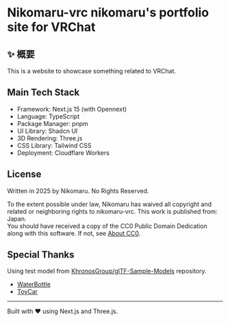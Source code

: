# Nikomaru-vrc nikomaru's portfolio site for VRChat

## ✨ 概要

This is a website to showcase something related to VRChat.

## Main Tech Stack
- Framework: Next.js 15 (with Opennext)
- Language: TypeScript
- Package Manager: pnpm
- UI Library: Shadcn UI
- 3D Rendering: Three.js
- CSS Library: Tailwind CSS
- Deployment: Cloudflare Workers


## License

Written in 2025 by Nikomaru. No Rights Reserved.

To the extent possible under law, Nikomaru has waived all copyright and related or neighboring rights to nikomaru-vrc. This work is published from: Japan.<br />
You should have received a copy of the CC0 Public Domain Dedication along with this software. If not, see [About CC0](http://creativecommons.org/publicdomain/zero/1.0/).

## Special Thanks
Using test model from [KhronosGroup/glTF-Sample-Models](https://github.com/KhronosGroup/glTF-Sample-Models) repository.
- [WaterBottle](https://github.com/KhronosGroup/glTF-Sample-Models/tree/main/2.0/WaterBottle)
- [ToyCar](https://github.com/KhronosGroup/glTF-Sample-Models/tree/main/2.0/ToyCar)

---

Built with ❤️ using Next.js and Three.js.
